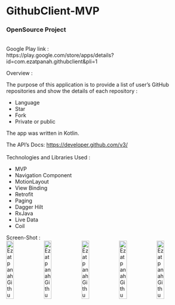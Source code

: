 # GithubClient-MVP

<h3>OpenSource Project</h3>
<br>
Google Play link :
<br>
https://play.google.com/store/apps/details?id=com.ezatpanah.githubclient&pli=1
<br>

Overview :

The purpose of this application is to provide a list of user’s GitHub repositories and show the details of each repository :
* Language
* Star
* Fork
* Private or public

The app was written in Kotlin.

The API’s Docs: https://developer.github.com/v3/
<br>
<br>
Technologies and Libraries Used :
* MVP
* Navigation Component
* MotionLayout
* View Binding
* Retrofit
* Paging
* Dagger Hilt
* RxJava
* Live Data
* Coil

Screen-Shot :
<br>
<img alt="Ezatpanah GithubClient-MVP" src="screenshot/Screenshot_1666424492.png" width="20%"><img alt="Ezatpanah GithubClient-MVP" src="screenshot/Screenshot_1666424496.png" width="20%"><img alt="Ezatpanah GithubClient-MVP" src="screenshot/Screenshot_1666424510.png" width="20%"><img alt="Ezatpanah GithubClient-MVP" src="screenshot/Screenshot_1666424561.png" width="20%"><img alt="Ezatpanah GithubClient-MVP" src="screenshot/Screenshot_1666424630.png" width="20%">
